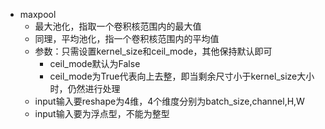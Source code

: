 - maxpool
  - 最大池化，指取一个卷积核范围内的最大值
  - 同理，平均池化，指一个卷积核范围内的平均值
  - 参数：只需设置kernel_size和ceil_mode，其他保持默认即可
    - ceil_mode默认为False
    - ceil_mode为True代表向上去整，即当剩余尺寸小于kernel_size大小时，仍然进行处理
  - input输入要reshape为4维，4个维度分别为batch_size,channel,H,W
  - input输入要为浮点型，不能为整型